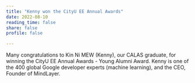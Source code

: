 ```yaml
---
title: "Kenny won the CityU EE Annual Awards"
date: 2022-08-10
reading_time: false
share: false
profile: false

---
```


<!--more-->

Many congratulations to Kin Ni MEW (Kenny), our CALAS graduate, for winning the CityU EE Annual Awards - Young Alumni Award. Kenny is one of the 400 global Google developer experts (machine learning), and the CEO, Founder of MindLayer.